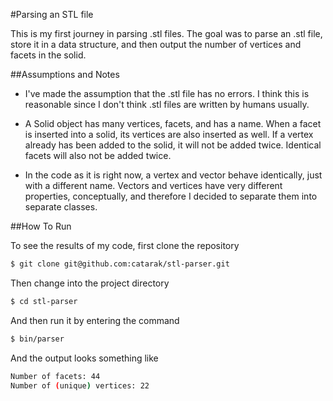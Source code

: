#Parsing an STL file

This is my first journey in parsing .stl files. The goal was to parse an .stl file, store it in a data structure, and then output the number of vertices and facets in the solid.

##Assumptions and Notes

* I've made the assumption that the .stl file has no errors. I think this is reasonable since I don't think .stl files are written by humans usually.

* A Solid object has many vertices, facets, and has a name. When a facet is inserted into a solid, its vertices are also inserted as well. If a vertex already has been added to the solid, it will not be added twice. Identical facets will also not be added twice. 

* In the code as it is right now, a vertex and vector behave identically, just with a different name. Vectors and vertices have very different properties, conceptually, and therefore I decided to separate them into separate classes.

##How To Run

To see the results of my code, first clone the repository
```bash
$ git clone git@github.com:catarak/stl-parser.git
```

Then change into the project directory
```bash
$ cd stl-parser
```
And then run it by entering the command
```bash
$ bin/parser
```

And the output looks something like
```bash
Number of facets: 44
Number of (unique) vertices: 22
```